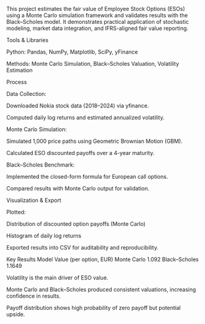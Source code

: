 This project estimates the fair value of Employee Stock Options (ESOs) using a Monte Carlo simulation framework and validates results with the Black–Scholes model. It demonstrates practical application of stochastic modeling, market data integration, and IFRS-aligned fair value reporting.

Tools & Libraries

Python: Pandas, NumPy, Matplotlib, SciPy, yFinance

Methods: Monte Carlo Simulation, Black–Scholes Valuation, Volatility Estimation

 Process

Data Collection:

Downloaded Nokia stock data (2018–2024) via yfinance.

Computed daily log returns and estimated annualized volatility.

Monte Carlo Simulation:

Simulated 1,000 price paths using Geometric Brownian Motion (GBM).

Calculated ESO discounted payoffs over a 4-year maturity.

Black–Scholes Benchmark:

Implemented the closed-form formula for European call options.

Compared results with Monte Carlo output for validation.

Visualization & Export

Plotted:

Distribution of discounted option payoffs (Monte Carlo)

Histogram of daily log returns

Exported results into CSV for auditability and reproducibility.

Key Results
Model	Value (per option, EUR)
Monte Carlo	1.092
Black–Scholes	1.1649

Volatility is the main driver of ESO value.

Monte Carlo and Black–Scholes produced consistent valuations, increasing confidence in results.

Payoff distribution shows high probability of zero payoff but potential upside.
